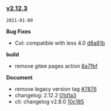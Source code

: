 ### [v2.12.3](https://github.com/youzan/vant/compare/v2.12.2...v2.12.3)

`2021-01-09`

**Bug Fixes**

- Col: compatible with less 4.0 [d8a81b](https://github.com/youzan/vant/commit/d8a81b26d8d867e810e54a40ea0d647bb6af3bee)

**build**

- remove gitee pages action [8a7fbf](https://github.com/youzan/vant/commit/8a7fbff70e0307730efbbd7271d5b08ecf6f6bcd)

**Document**

- remove legacy version tag [#7876](https://github.com/youzan/vant/issues/7876)
- changelog: 2.12.2 [01d1a3](https://github.com/youzan/vant/commit/01d1a3ec2801aa18be5dfdad7edff1598360b1af)
- cli: changelog v2.8.0 [10c185](https://github.com/youzan/vant/commit/10c1858de07b93a6239e5db505a0f49c714d82ec)
